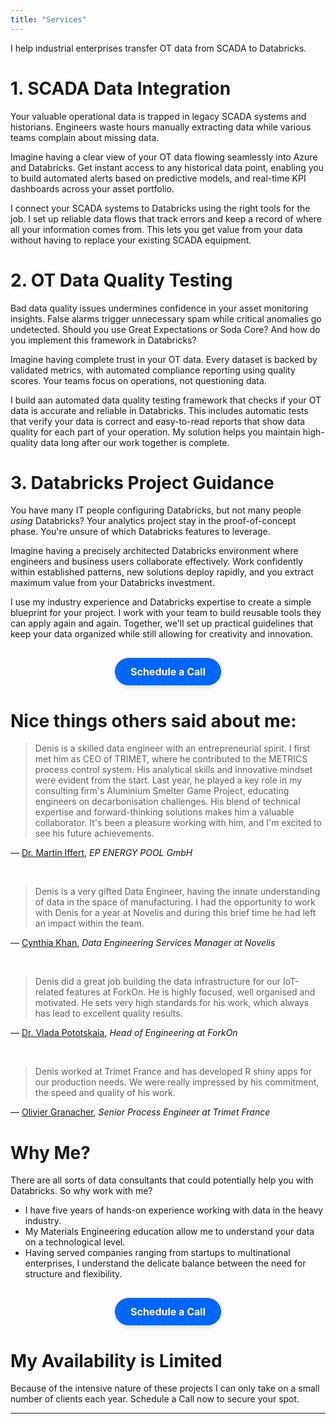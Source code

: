 ```yaml
---
title: "Services"
---
```


I help industrial enterprises transfer OT data from SCADA to Databricks.

# 1. SCADA Data Integration

Your valuable operational data is trapped in legacy SCADA systems and historians. Engineers waste hours manually extracting data while various teams complain about missing data.

Imagine having a clear view of your OT data flowing seamlessly into Azure and Databricks. Get instant access to any historical data point, enabling you to build automated alerts based on predictive models, and real-time KPI dashboards across your asset portfolio.

I connect your SCADA systems to Databricks using the right tools for the job. I set up reliable data flows that track errors and keep a record of where all your information comes from. This lets you get value from your data without having to replace your existing SCADA equipment.

# 2. OT Data Quality Testing

Bad data quality issues undermines confidence in your asset monitoring insights. False alarms trigger unnecessary spam while critical anomalies go undetected. Should you use Great Expectations or Soda Core? And how do you implement this framework in Databricks?

Imagine having complete trust in your OT data. Every dataset is backed by validated metrics, with automated compliance reporting using quality scores. Your teams focus on operations, not questioning data.

I build aan automated data quality testing framework that checks if your OT data is accurate and reliable in Databricks. This includes automatic tests that verify your data is correct and easy-to-read reports that show data quality for each part of your operation. My solution helps you maintain high-quality data long after our work together is complete.

# 3. Databricks Project Guidance

You have many IT people configuring Databricks, but not many people *using* Databricks? Your analytics project stay in the proof-of-concept phase. You're unsure of which Databricks features to leverage.

Imagine having a precisely architected Databricks environment where engineers and business users collaborate effectively. Work confidently within established patterns, new solutions deploy rapidly, and you extract maximum value from your Databricks investment.

I use my industry experience and Databricks expertise to create a simple blueprint for your project. I work with your team to build reusable tools they can apply again and again. Together, we'll set up practical guidelines that keep your data organized while still allowing for creativity and innovation.

<!-- Calendly link widget begin -->
<link href="https://assets.calendly.com/assets/external/widget.css" rel="stylesheet">
<script src="https://assets.calendly.com/assets/external/widget.js" type="text/javascript" async></script>
<div style="text-align: center; margin: 30px 0;">
  <a href="" 
     onclick="Calendly.initPopupWidget({url: 'https://calendly.com/gontcharovd/introductory-call'});return false;"
     style="background-color: #0066ff; 
            color: white; 
            padding: 12px 25px; 
            border-radius: 25px; 
            font-weight: bold; 
            text-decoration: none; 
            display: inline-block;
            font-size: 16px;
            box-shadow: 0 4px 6px rgba(0,0,0,0.1);
            transition: all 0.3s ease;">
    Schedule a Call
  </a>
</div>
<!-- Calendly link widget end -->


# Nice things others said about me:

> Denis is a skilled data engineer with an entrepreneurial spirit. I first met him as CEO of TRIMET, where he contributed to the METRICS process control system. His analytical skills and innovative mindset were evident from the start. Last year, he played a key role in my consulting firm's Aluminium Smelter Game Project, educating engineers on decarbonisation challenges. His blend of technical expertise and forward-thinking solutions makes him a valuable collaborator. It's been a pleasure working with him, and I'm excited to see his future achievements.

— [Dr. Martin Iffert](https://de.linkedin.com/in/dr-martin-iffert-3270678), *EP ENERGY POOL GmbH*

<br>

> Denis is a very gifted Data Engineer, having the innate understanding of data in the space of manufacturing. I had the opportunity to work with Denis for a year at Novelis and during this brief time he had left an impact within the team.

— [Cynthia Khan](https://www.linkedin.com/in/khancynthia/), *Data Engineering Services Manager at Novelis*

<br>

> Denis did a great job building the data infrastructure for our IoT-related features at ForkOn. He is highly focused, well organised and motivated. He sets very high standards for his work, which always has lead to excellent quality results.

— [Dr. Vlada Pototskaia](https://www.linkedin.com/in/vpototsk/), *Head of Engineering at ForkOn*

<br>

> Denis worked at Trimet France and has developed R shiny apps for our production needs. We were really impressed by his commitment, the speed and quality of his work.

— [Olivier Granacher](https://www.linkedin.com/in/oliviergranacher/), *Senior Process Engineer at Trimet France*

# Why Me?

There are all sorts of data consultants that could potentially help you with Databricks. So why work with me?

* I have five years of hands-on experience working with data in the heavy industry.
* My Materials Engineering education allow me to understand your data on a technological level.
* Having served companies ranging from startups to multinational enterprises, I understand the delicate balance between the need for structure and flexibility.

<!-- Calendly link widget begin -->
<link href="https://assets.calendly.com/assets/external/widget.css" rel="stylesheet">
<script src="https://assets.calendly.com/assets/external/widget.js" type="text/javascript" async></script>
<div style="text-align: center; margin: 30px 0;">
  <a href="" 
     onclick="Calendly.initPopupWidget({url: 'https://calendly.com/gontcharovd/introductory-call'});return false;"
     style="background-color: #0066ff; 
            color: white; 
            padding: 12px 25px; 
            border-radius: 25px; 
            font-weight: bold; 
            text-decoration: none; 
            display: inline-block;
            font-size: 16px;
            box-shadow: 0 4px 6px rgba(0,0,0,0.1);
            transition: all 0.3s ease;">
    Schedule a Call
  </a>
</div>
<!-- Calendly link widget end -->

# My Availability is Limited

Because of the intensive nature of these projects I can only take on a small number of clients each year. Schedule a Call now to secure your spot.

***